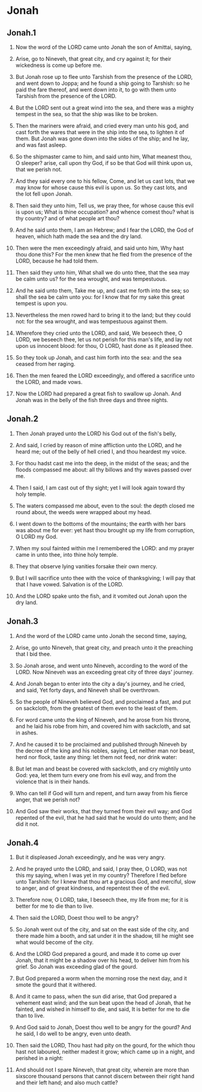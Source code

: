 # Jonah

## Jonah.1

1. Now the word of the LORD came unto Jonah the son of Amittai, saying,

2. Arise, go to Nineveh, that great city, and cry against it; for their wickedness is come up before me.

3. But Jonah rose up to flee unto Tarshish from the presence of the LORD, and went down to Joppa; and he found a ship going to Tarshish: so he paid the fare thereof, and went down into it, to go with them unto Tarshish from the presence of the LORD.

4. But the LORD sent out a great wind into the sea, and there was a mighty tempest in the sea, so that the ship was like to be broken.

5. Then the mariners were afraid, and cried every man unto his god, and cast forth the wares that were in the ship into the sea, to lighten it of them. But Jonah was gone down into the sides of the ship; and he lay, and was fast asleep.

6. So the shipmaster came to him, and said unto him, What meanest thou, O sleeper? arise, call upon thy God, if so be that God will think upon us, that we perish not.

7. And they said every one to his fellow, Come, and let us cast lots, that we may know for whose cause this evil is upon us. So they cast lots, and the lot fell upon Jonah.

8. Then said they unto him, Tell us, we pray thee, for whose cause this evil is upon us; What is thine occupation? and whence comest thou? what is thy country? and of what people art thou?

9. And he said unto them, I am an Hebrew; and I fear the LORD, the God of heaven, which hath made the sea and the dry land.

10. Then were the men exceedingly afraid, and said unto him, Why hast thou done this? For the men knew that he fled from the presence of the LORD, because he had told them.

11. Then said they unto him, What shall we do unto thee, that the sea may be calm unto us? for the sea wrought, and was tempestuous.

12. And he said unto them, Take me up, and cast me forth into the sea; so shall the sea be calm unto you: for I know that for my sake this great tempest is upon you.

13. Nevertheless the men rowed hard to bring it to the land; but they could not: for the sea wrought, and was tempestuous against them.

14. Wherefore they cried unto the LORD, and said, We beseech thee, O LORD, we beseech thee, let us not perish for this man's life, and lay not upon us innocent blood: for thou, O LORD, hast done as it pleased thee.

15. So they took up Jonah, and cast him forth into the sea: and the sea ceased from her raging.

16. Then the men feared the LORD exceedingly, and offered a sacrifice unto the LORD, and made vows.

17. Now the LORD had prepared a great fish to swallow up Jonah. And Jonah was in the belly of the fish three days and three nights.

## Jonah.2

1. Then Jonah prayed unto the LORD his God out of the fish's belly,

2. And said, I cried by reason of mine affliction unto the LORD, and he heard me; out of the belly of hell cried I, and thou heardest my voice.

3. For thou hadst cast me into the deep, in the midst of the seas; and the floods compassed me about: all thy billows and thy waves passed over me.

4. Then I said, I am cast out of thy sight; yet I will look again toward thy holy temple.

5. The waters compassed me about, even to the soul: the depth closed me round about, the weeds were wrapped about my head.

6. I went down to the bottoms of the mountains; the earth with her bars was about me for ever: yet hast thou brought up my life from corruption, O LORD my God.

7. When my soul fainted within me I remembered the LORD: and my prayer came in unto thee, into thine holy temple.

8. They that observe lying vanities forsake their own mercy.

9. But I will sacrifice unto thee with the voice of thanksgiving; I will pay that that I have vowed. Salvation is of the LORD.

10. And the LORD spake unto the fish, and it vomited out Jonah upon the dry land.

## Jonah.3

1. And the word of the LORD came unto Jonah the second time, saying,

2. Arise, go unto Nineveh, that great city, and preach unto it the preaching that I bid thee.

3. So Jonah arose, and went unto Nineveh, according to the word of the LORD. Now Nineveh was an exceeding great city of three days' journey.

4. And Jonah began to enter into the city a day's journey, and he cried, and said, Yet forty days, and Nineveh shall be overthrown.

5. So the people of Nineveh believed God, and proclaimed a fast, and put on sackcloth, from the greatest of them even to the least of them.

6. For word came unto the king of Nineveh, and he arose from his throne, and he laid his robe from him, and covered him with sackcloth, and sat in ashes.

7. And he caused it to be proclaimed and published through Nineveh by the decree of the king and his nobles, saying, Let neither man nor beast, herd nor flock, taste any thing: let them not feed, nor drink water:

8. But let man and beast be covered with sackcloth, and cry mightily unto God: yea, let them turn every one from his evil way, and from the violence that is in their hands.

9. Who can tell if God will turn and repent, and turn away from his fierce anger, that we perish not?

10. And God saw their works, that they turned from their evil way; and God repented of the evil, that he had said that he would do unto them; and he did it not.

## Jonah.4

1. But it displeased Jonah exceedingly, and he was very angry.

2. And he prayed unto the LORD, and said, I pray thee, O LORD, was not this my saying, when I was yet in my country? Therefore I fled before unto Tarshish: for I knew that thou art a gracious God, and merciful, slow to anger, and of great kindness, and repentest thee of the evil.

3. Therefore now, O LORD, take, I beseech thee, my life from me; for it is better for me to die than to live.

4. Then said the LORD, Doest thou well to be angry?

5. So Jonah went out of the city, and sat on the east side of the city, and there made him a booth, and sat under it in the shadow, till he might see what would become of the city.

6. And the LORD God prepared a gourd, and made it to come up over Jonah, that it might be a shadow over his head, to deliver him from his grief. So Jonah was exceeding glad of the gourd.

7. But God prepared a worm when the morning rose the next day, and it smote the gourd that it withered.

8. And it came to pass, when the sun did arise, that God prepared a vehement east wind; and the sun beat upon the head of Jonah, that he fainted, and wished in himself to die, and said, It is better for me to die than to live.

9. And God said to Jonah, Doest thou well to be angry for the gourd? And he said, I do well to be angry, even unto death.

10. Then said the LORD, Thou hast had pity on the gourd, for the which thou hast not laboured, neither madest it grow; which came up in a night, and perished in a night:

11. And should not I spare Nineveh, that great city, wherein are more than sixscore thousand persons that cannot discern between their right hand and their left hand; and also much cattle?

